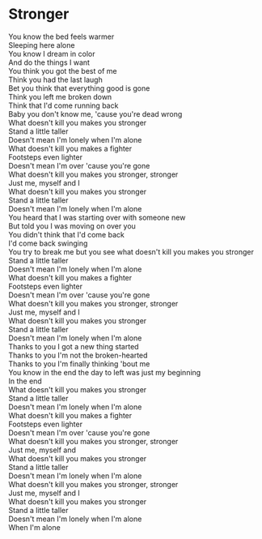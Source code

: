 # Stronger

You know the bed feels warmer  
Sleeping here alone  
You know I dream in color  
And do the things I want  
You think you got the best of me  
Think you had the last laugh  
Bet you think that everything good is gone  
Think you left me broken down  
Think that I'd come running back  
Baby you don't know me, 'cause you're dead wrong  
What doesn't kill you makes you stronger  
Stand a little taller  
Doesn't mean I'm lonely when I'm alone  
What doesn't kill you makes a fighter  
Footsteps even lighter  
Doesn't mean I'm over 'cause you're gone  
What doesn't kill you makes you stronger, stronger  
Just me, myself and I  
What doesn't kill you makes you stronger  
Stand a little taller  
Doesn't mean I'm lonely when I'm alone  
You heard that I was starting over with someone new  
But told you I was moving on over you  
You didn't think that I'd come back  
I'd come back swinging  
You try to break me but you see what doesn't kill you makes you stronger  
Stand a little taller  
Doesn't mean I'm lonely when I'm alone  
What doesn't kill you makes a fighter  
Footsteps even lighter  
Doesn't mean I'm over 'cause you're gone  
What doesn't kill you makes you stronger, stronger  
Just me, myself and I  
What doesn't kill you makes you stronger  
Stand a little taller  
Doesn't mean I'm lonely when I'm alone  
Thanks to you I got a new thing started  
Thanks to you I'm not the broken-hearted  
Thanks to you I'm finally thinking 'bout me  
You know in the end the day to left was just my beginning  
In the end  
What doesn't kill you makes you stronger  
Stand a little taller  
Doesn't mean I'm lonely when I'm alone  
What doesn't kill you makes a fighter  
Footsteps even lighter  
Doesn't mean I'm over 'cause you're gone  
What doesn't kill you makes you stronger, stronger  
Just me, myself and  
What doesn't kill you makes you stronger  
Stand a little taller  
Doesn't mean I'm lonely when I'm alone  
What doesn't kill you makes you stronger, stronger  
Just me, myself and I  
What doesn't kill you makes you stronger  
Stand a little taller  
Doesn't mean I'm lonely when I'm alone  
When I'm alone  
